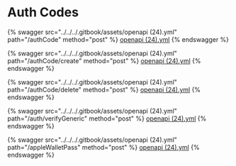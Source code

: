 # Auth Codes



{% swagger src="../../../.gitbook/assets/openapi (24).yml" path="/authCode" method="post" %}
[openapi (24).yml](<../../../.gitbook/assets/openapi (24).yml>)
{% endswagger %}

{% swagger src="../../../.gitbook/assets/openapi (24).yml" path="/authCode/create" method="post" %}
[openapi (24).yml](<../../../.gitbook/assets/openapi (24).yml>)
{% endswagger %}

{% swagger src="../../../.gitbook/assets/openapi (24).yml" path="/authCode/delete" method="post" %}
[openapi (24).yml](<../../../.gitbook/assets/openapi (24).yml>)
{% endswagger %}

{% swagger src="../../../.gitbook/assets/openapi (24).yml" path="/auth/verifyGeneric" method="post" %}
[openapi (24).yml](<../../../.gitbook/assets/openapi (24).yml>)
{% endswagger %}

{% swagger src="../../../.gitbook/assets/openapi (24).yml" path="/appleWalletPass" method="post" %}
[openapi (24).yml](<../../../.gitbook/assets/openapi (24).yml>)
{% endswagger %}
